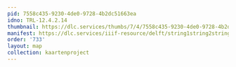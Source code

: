 ```yaml
---
pid: 7558c435-9230-4de0-9728-4b2dc51663ea
idno: TRL-12.4.2.14
thumbnail: https://dlc.services/thumbs/7/4/7558c435-9230-4de0-9728-4b2dc51663ea/full/400,339/0/default.jpg
manifest: https://dlc.services/iiif-resource/delft/string1string2string3/kaartenproject-2007/TRL-12.4.2.14
order: '733'
layout: map
collection: kaartenproject
---
```


